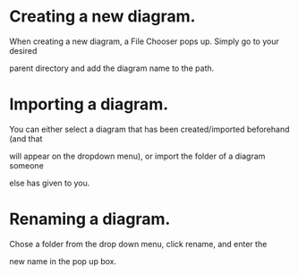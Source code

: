 
# Creating a new diagram.

When creating a new diagram, a File Chooser pops up. Simply go to your desired

parent directory and add the diagram name to the path.

# Importing a diagram.

You can either select a diagram that has been created/imported beforehand (and that

will appear on the dropdown menu), or import the folder of a diagram someone

else has given to you.

# Renaming a diagram.

Chose a folder from the drop down menu, click rename, and enter the

new name in the pop up box.
